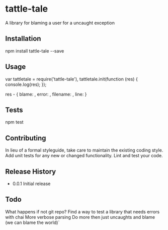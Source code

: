 tattle-tale
=========

A library for blaming a user for a uncaught exception

## Installation

  npm install tattle-tale --save

## Usage

  var tattletale = require('tattle-tale'),
      tattletale.init(function (res) {
	console.log(res);
      });

  res - 
     { 
	blame: <Line of code to blame for error with user and function>,
  	error: <The error that caused the uncaught>,
	filename: <The filename of the file that caused the error>,
  	line: <The line number of the error>
      }
         

## Tests

  npm test

## Contributing

In lieu of a formal styleguide, take care to maintain the existing coding style.
Add unit tests for any new or changed functionality. Lint and test your code.

## Release History

* 0.0.1 Initial release

## Todo 

What happens if not git repo? 
Find a way to test a library that needs errors with chai
More verbose parsing
Do more then just uncaughts and blame (we can blame the world)`
